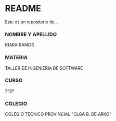 # README #
Este es un repositorio de...

### NOMBRE Y APELLIDO ###
KIARA RAMOS

### MATERIA ###
TALLER DE INGENIERIA DE SOFTWARE

### CURSO ###
7º2º

### COLEGIO ###
COLEGIO TECNICO PROVINCIAL "OLGA B. DE ARKO"
